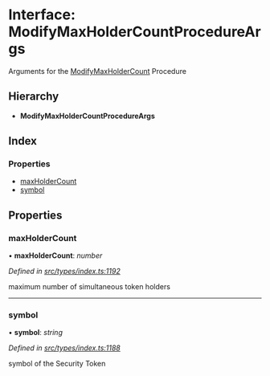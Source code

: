 # Interface: ModifyMaxHolderCountProcedureArgs

Arguments for the [ModifyMaxHolderCount](../enums/_types_index_.proceduretype.md#modifymaxholdercount) Procedure

## Hierarchy

- **ModifyMaxHolderCountProcedureArgs**

## Index

### Properties

- [maxHolderCount](_types_index_.modifymaxholdercountprocedureargs.md#maxholdercount)
- [symbol](_types_index_.modifymaxholdercountprocedureargs.md#symbol)

## Properties

### maxHolderCount

• **maxHolderCount**: _number_

_Defined in [src/types/index.ts:1192](https://github.com/PolymathNetwork/polymath-sdk/blob/d80c6e9/src/types/index.ts#L1192)_

maximum number of simultaneous token holders

---

### symbol

• **symbol**: _string_

_Defined in [src/types/index.ts:1188](https://github.com/PolymathNetwork/polymath-sdk/blob/d80c6e9/src/types/index.ts#L1188)_

symbol of the Security Token
